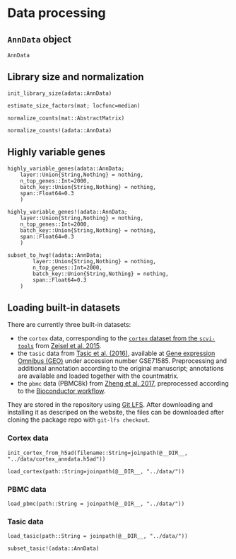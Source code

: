 # Data processing

## `AnnData` object 

```@docs 
AnnData
```

## Library size and normalization

```@docs
init_library_size(adata::AnnData)
```

```@docs
estimate_size_factors(mat; locfunc=median)
```

```@docs
normalize_counts(mat::AbstractMatrix)
```

```@docs
normalize_counts!(adata::AnnData)
```

## Highly variable genes 

```@docs 
highly_variable_genes(adata::AnnData; 
    layer::Union{String,Nothing} = nothing,
    n_top_genes::Int=2000,
    batch_key::Union{String,Nothing} = nothing,
    span::Float64=0.3
    )
```

```@docs 
highly_variable_genes!(adata::AnnData; 
    layer::Union{String,Nothing} = nothing,
    n_top_genes::Int=2000,
    batch_key::Union{String,Nothing} = nothing,
    span::Float64=0.3
    )
```

```@docs 
subset_to_hvg!(adata::AnnData;
        layer::Union{String,Nothing} = nothing,
        n_top_genes::Int=2000,
        batch_key::Union{String,Nothing} = nothing,
        span::Float64=0.3
    )
```

## Loading built-in datasets 

There are currently three built-in datasets: 

 *  the `cortex` data, corresponding to the [`cortex` dataset from the `scvi-tools`](https://github.com/scverse/scvi-tools/blob/master/scvi/data/_built_in_data/_cortex.py) from [Zeisel et al. 2015](https://www.science.org/doi/10.1126/science.aaa1934).
 * the `tasic` data from [Tasic et al. (2016)](https://www.nature.com/articles/nn.4216), available at [Gene expression Omnibus (GEO)](https://www.ncbi.nlm.nih.gov/geo/) under accession number GSE71585. Preprocessing and additional annotation according to the original manuscript; annotations are available and loaded together with the countmatrix. 
 * the `pbmc` data (PBMC8k) from [Zheng et al. 2017](https://www.nature.com/articles/ncomms14049), preprocessed according to the [Bioconductor workflow](https://bioconductor.org/books/3.15/OSCA.workflows/unfiltered-human-pbmcs-10x-genomics.html).

They are stored in the repository using [Git LFS](https://git-lfs.github.com). After downloading and installing it as descriped on the website, the files can be downloaded after cloning the package repo with `git-lfs checkout`.

### Cortex data 

```@docs 
init_cortex_from_h5ad(filename::String=joinpath(@__DIR__, "../data/cortex_anndata.h5ad"))
```

```@docs 
load_cortex(path::String=joinpath(@__DIR__, "../data/"))
```

### PBMC data 

```@docs 
load_pbmc(path::String = joinpath(@__DIR__, "../data/"))
```

### Tasic data 

```@docs 
load_tasic(path::String = joinpath(@__DIR__, "../data/"))
```

```@docs 
subset_tasic!(adata::AnnData)
```
